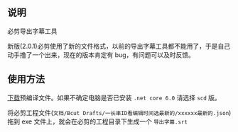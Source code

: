 ## 说明

必剪导出字幕工具

新版(2.0.1)必剪使用了新的文件格式，以前的导出字幕工具都不能用了，于是自己动手撸了一个出来，现在的版本肯定有 bug，有问题可以及时反馈。

## 使用方法

[下载](https://github.com/u2sb/Bcut2Srt/releases/latest)预编译文件。如果不确定电脑是否已安装 `.net core 6.0` 请选择 `scd` 版。

将必剪工程文件(`文档/Bcut Drafts/一长串ID看编辑时间选最新的/xxxxxx最新的.json`)拖到 exe 文件上，就会在必剪的工程目录下生成一个 `导出字幕.srt`
